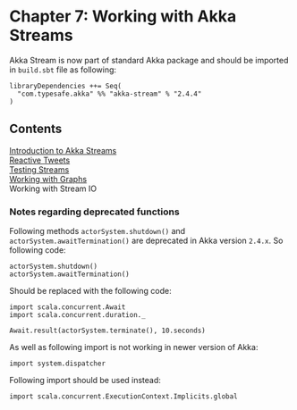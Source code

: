 # Chapter 7: Working with Akka Streams
Akka Stream is now part of standard Akka package and should be imported in `build.sbt` file as following:

	libraryDependencies ++= Seq(
	  "com.typesafe.akka" %% "akka-stream" % "2.4.4"
	)
	
## Contents
[Introduction to Akka Streams](akka-streams)  
[Reactive Tweets](reactive-tweets)  
[Testing Streams](stream-test)  
[Working with Graphs](graph-flows)  
Working with Stream IO  

### Notes regarding deprecated functions
Following methods `actorSystem.shutdown()` and `actorSystem.awaitTermination()` are deprecated in Akka version `2.4.x`. So following code:

	actorSystem.shutdown()
	actorSystem.awaitTermination()
	
Should be replaced with the following code:

	import scala.concurrent.Await
	import scala.concurrent.duration._
	
	Await.result(actorSystem.terminate(), 10.seconds)
	
As well as following import is not working in newer version of Akka:
	
	import system.dispatcher

Following import should be used instead:

	import scala.concurrent.ExecutionContext.Implicits.global